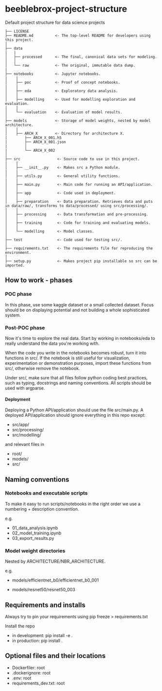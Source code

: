 # beeblebrox-project-structure
Default project structure for data science projects

    ├── LICENSE
    ├── README.md          <- The top-level README for developers using this project.
    │
    ├── data
    |   |
    │   ├── processed      <- The final, canonical data sets for modeling.
    │   │
    │   └── raw            <- The original, immutable data dump.
    |
    ├── notebooks          <- Jupyter notebooks.
    |    |
    │    ├── poc           <- Proof of concept notebooks.
    |    |
    │    ├── eda           <- Exploratory data analysis.
    │    │
    │    ├── modelling     <- Used for modelling exploration and evaluation.
    │    │
    │    └── evaluation    <- Evaluation of model results.
    │
    ├── models             <- Storage of model weights, nested by model architecture.
    │    |
    │    ├── ARCH_X        <- Directory for architecture X.
    |        ├── ARCH_X_001.h5
    |        ├── ARCH_X_001.json
    |        │
    |        └── ARCH_X_002
    │
    ├── src                 <- Source code to use in this project.
    |    |
    │    ├── __init__.py    <- Makes src a Python module.
    |    |
    │    ├── utils.py       <- General utility functions.
    |    |
    │    ├── main.py        <- Main code for running an API/application.
    │    │
    │    ├── app            <- Code used in deployment.
    │    │
    │    ├── preparation    <- Data preparation. Retrieves data and puts in data/raw/, transforms to data/processed/ using src/processing/.
    │    │
    │    ├── processing     <- Data transformation and pre-processing.
    │    │
    │    ├── training       <- Code for training and evaluating models.
    │    │
    │    └── modelling      <- Model classes.
    │
    ├── test                <- Code used for testing src/.
    │
    ├── requirements.txt    <- The requirements file for reproducing the environment.
    │
    ├── setup.py            <- Makes project pip installable so src can be imported.

## How to work - phases

### POC phase

In this phase, use some kaggle dataset or a small collected dataset. Focus should be on displaying potential and not building a whole sophisticated system.

### Post-POC phase

Now it's time to explore the real data. Start by working in notebooks/eda to really understand the data you're working with.

When the code you write in the notebooks becomes robust, turn it into functions in src/. If the notebook is still useful for visualization, experimentation or demonstration purposes, import these functions from src/, otherwise remove the notebook.

Under src/, make sure that all files follow python coding best practices, such as typing, docstrings and naming conventions. All scripts should be used with argparse.

#### Deployment

Deploying a Python API/application should use the file src/main.py. A deployed API/application should ignore everything in this repo except:

- src/app/
- src/processing/
- src/modelling/

and relevant files in

- root/
- models/
- src/

## Naming conventions

### Notebooks and executable scripts

To make it easy to run scripts/notebooks in the right order we use a numbering + description convention. 

e.g.

- 01_data_analysis.ipynb
- 02_model_training.ipynb
- 03_export_results.py

### Model weight directories

Nested by ARCHITECTURE/NBR_ARCHITECTURE.

e.g.

- models/efficientnet_b0/efficientnet_b0_001

- models/resnet50/resnet50_003

## Requirements and installs

Always try to pin your requirements using pip freeze > requirements.txt

Install the repo 
- in development: pip install -e .
- in production: pip install .

## Optional files and their locations

- Dockerfiler: root
- .dockerignore: root
- .env: root
- requirements_dev.txt: root

